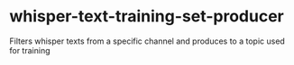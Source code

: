 # whisper-text-training-set-producer
Filters whisper texts from a specific channel and produces to a topic used for training
